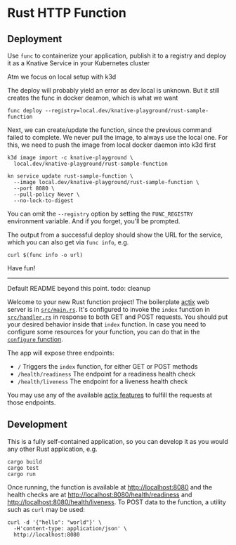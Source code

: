 # Rust HTTP Function

## Deployment
Use `func` to containerize your application, publish it to a registry
and deploy it as a Knative Service in your Kubernetes cluster

Atm we focus on local setup with k3d

The deploy will probably yield an error as dev.local is unknown. But it still creates the func in docker deamon, which is what we want
```shell
func deploy --registry=local.dev/knative-playground/rust-sample-function
```

Next, we can create/update the function, since the previous command failed to complete.
We never pull the image, to always use the local one.
For this, we need to push the image from local docker daemon into k3d first

```shell
k3d image import -c knative-playground \
  local.dev/knative-playground/rust-sample-function

kn service update rust-sample-function \
  --image local.dev/knative-playground/rust-sample-function \
  --port 8080 \
  --pull-policy Never \
  --no-lock-to-digest
```
You can omit the `--registry` option by setting the `FUNC_REGISTRY`
environment variable. And if you forget, you'll be prompted.

The output from a successful deploy should show the URL for the
service, which you can also get via `func info`, e.g.

```console
curl $(func info -o url)
```

Have fun!

--------
Default README beyond this point. todo: cleanup

Welcome to your new Rust function project! The boilerplate
[actix](https://actix.rs/) web server is in
[`src/main.rs`](./src/main.rs). It's configured to invoke the `index`
function in [`src/handler.rs`](./src/handler.rs) in response to both
GET and POST requests. You should put your desired behavior inside
that `index` function. In case you need to configure
some resources for your function, you can do that in the [`configure` function](./src/config.rs).

The app will expose three endpoints:

  * `/` Triggers the `index` function, for either GET or POST methods
  * `/health/readiness` The endpoint for a readiness health check
  * `/health/liveness` The endpoint for a liveness health check

You may use any of the available [actix
features](https://actix.rs/docs/) to fulfill the requests at those
endpoints.

## Development

This is a fully self-contained application, so you can develop it as
you would any other Rust application, e.g.

```shell script
cargo build
cargo test
cargo run
```

Once running, the function is available at <http://localhost:8080> and
the health checks are at <http://localhost:8080/health/readiness> and
<http://localhost:8080/health/liveness>. To POST data to the function,
a utility such as `curl` may be used:

```console
curl -d '{"hello": "world"}' \
  -H'content-type: application/json' \
  http://localhost:8080
```

